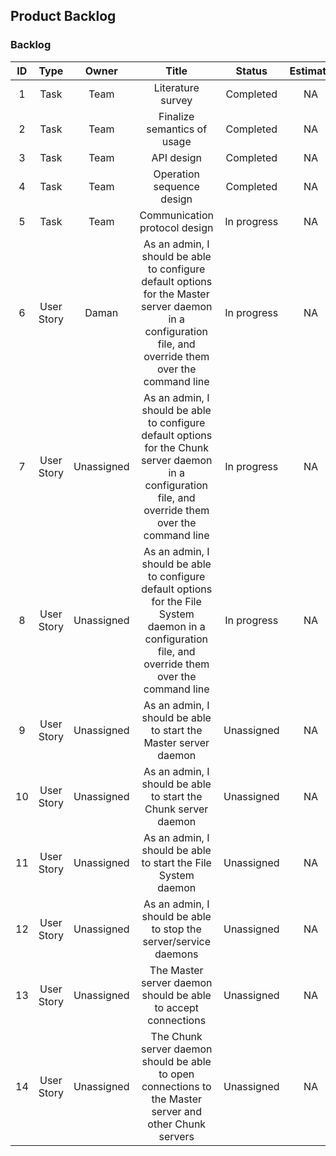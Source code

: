 ## Product Backlog

### Backlog

|  ID  | Type | Owner | Title | Status | Estimate |
| :--: | :--: | :---: | :---: | :----: | :------: |
| 1 | Task       | Team       | Literature survey           | Completed | NA |
| 2 | Task       | Team       | Finalize semantics of usage | Completed | NA |
| 3 | Task       | Team       | API design                  | Completed | NA |
| 4 | Task       | Team       | Operation sequence design   | Completed | NA |
| 5 | Task       | Team       | Communication protocol design | In progress | NA |
| 6 | User Story | Daman      | As an admin, I should be able to configure default options for the Master server daemon in a configuration file, and override them over the command line | In progress | NA |
| 7 | User Story | Unassigned | As an admin, I should be able to configure default options for the Chunk server daemon in a configuration file, and override them over the command line | In progress | NA |
| 8 | User Story | Unassigned | As an admin, I should be able to configure default options for the File System daemon in a configuration file, and override them over the command line | In progress | NA |
| 9 | User Story | Unassigned | As an admin, I should be able to start the Master server daemon | Unassigned | NA |
| 10 | User Story | Unassigned | As an admin, I should be able to start the Chunk server daemon | Unassigned | NA |
| 11 | User Story | Unassigned | As an admin, I should be able to start the File System daemon | Unassigned | NA |
| 12 | User Story | Unassigned | As an admin, I should be able to stop the server/service daemons | Unassigned | NA |
| 13 | User Story | Unassigned | The Master server daemon should be able to accept connections | Unassigned | NA |
| 14 | User Story | Unassigned | The Chunk server daemon should be able to open connections to the Master server and other Chunk servers | Unassigned | NA |
